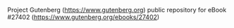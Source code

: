 Project Gutenberg (https://www.gutenberg.org) public repository for eBook #27402 (https://www.gutenberg.org/ebooks/27402)
